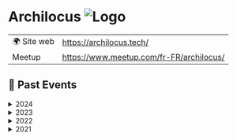 # Archilocus ![Logo](https://example.com/logo-archilocus.png)

|                                |     |
| ------------------------------ | --- |
| 🌍 Site web                    | https://archilocus.tech/ |
| Meetup | https://www.meetup.com/fr-FR/archilocus/ |

<!-- EVENTS:START -->
## 📆 Past Events

<details>
<summary>2024</summary>

| Date | Event | Location | Link |
|------|--------|----------|------|
| Jeudi 30 mai 2024 à 18:00 | Archilocus #13 Infrastructure | 17 Quai Louis XVIII, Bordeaux | https://www.meetup.com/archilocus/events/300879794/ |
| Jeudi 18 avril 2024 à 20:00 | BOF Archilocus à Devoxx France (présentiel Paris) | 2 Pl. de la Prte Maillot, Paris | https://www.meetup.com/archilocus/events/300304641/ |
| Jeudi 14 mars 2024 à 18:00 | Archilocus #12 DDD | Online | https://www.meetup.com/archilocus/events/299358241/ |
</details>

<details>
<summary>2023</summary>

| Date | Event | Location | Link |
|------|--------|----------|------|
| Jeudi 07 décembre 2023 à 18:00 | Archilocus Chez CtrlUp | 87 Quai des Queyries, Bordeaux | https://www.meetup.com/archilocus/events/297556058/ |
| Jeudi 12 octobre 2023 à 18:00 | Archilocus Session #10 - API | Online | https://www.meetup.com/archilocus/events/296530263/ |
| Jeudi 01 juin 2023 à 18:00 | L'Architecture d'Entreprise dans le Nord et le Sud-Ouest | 44 All. de Tourny, Bordeaux | https://www.meetup.com/archilocus/events/293545147/ |
| Jeudi 30 mars 2023 à 17:00 | Archilocus Session #8 | Online | https://www.meetup.com/archilocus/events/291473012/ |
| Jeudi 19 janvier 2023 à 17:45 | Archilocus - Session 7 | TBD | https://www.meetup.com/archilocus/events/290155119/ |
</details>

<details>
<summary>2022</summary>

| Date | Event | Location | Link |
|------|--------|----------|------|
| Jeudi 27 octobre 2022 à 17:30 | L'automne chez Archilocus | Online | https://www.meetup.com/archilocus/events/288769670/ |
| Jeudi 23 juin 2022 à 18:30 | Un an d'Archilocus | 208 Quai de Paludate, Bordeaux | https://www.meetup.com/archilocus/events/286388725/ |
| Jeudi 19 mai 2022 à 17:00 | Le printemps d'Archilocus | Online | https://www.meetup.com/archilocus/events/285247943/ |
| Jeudi 10 mars 2022 à 16:30 | Archilocus online | Online | https://www.meetup.com/archilocus/events/283686786/ |
</details>

<details>
<summary>2021</summary>

| Date | Event | Location | Link |
|------|--------|----------|------|
| Jeudi 02 décembre 2021 à 17:00 | Archilocus #3 en vrai (et online) | 44 All. de Tourny, Bordeaux | https://www.meetup.com/archilocus/events/280992564/ |
| Jeudi 23 septembre 2021 à 16:00 | Session #2 | Online | https://www.meetup.com/archilocus/events/279048057/ |
| Jeudi 24 juin 2021 à 14:00 | Archilocus MVP | Online | https://www.meetup.com/archilocus/events/278556971/ |
</details>
<!-- EVENTS:END -->